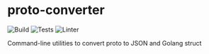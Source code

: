 # proto-converter

![Build](https://github.com/ivanlemeshev/proto-converter/actions/workflows/build.yml/badge.svg)
![Tests](https://github.com/ivanlemeshev/proto-converter/actions/workflows/tests.yml/badge.svg)
![Linter](https://github.com/ivanlemeshev/proto-converter/actions/workflows/golangci-lint.yml/badge.svg)

Command-line utilities to convert proto to JSON and Golang struct
